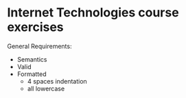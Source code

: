 #  Internet Technologies course exercises

General Requirements:
- Semantics
- Valid
- Formatted
    - 4 spaces indentation
    - all lowercase
